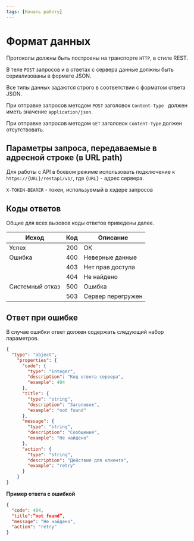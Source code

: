 ```yaml
---
tags: [Начать работу]
---
```


# Формат данных
Протоколы должны быть построены на транспорте `HTTP`, в стиле REST. 

В теле `POST` запросов и в ответах с сервера данные должны быть сериализованы в формате JSON.

Все типы данных задаются строго в соответствии с форматом ответа JSON.

При отправке запросов методом `POST` заголовок `Content-Type ` должен иметь значение `application/json`.

При отправке запросов методом `GET` заголовок `Content-Type` должен отсутствовать.

## Параметры запроса, передаваемые в адресной строке (в URL path)
Для работы с API в боевом режиме использовать подключение к `https://{URL}/restapi/v1/`, где `{URL}` - адрес сервера.

`X-TOKEN-BEARER` - токен, используемый в хэдере запросов

## Коды ответов
Общие для всех вызовов коды ответов приведены далее.

Исход | Код | Описание
---------|----------|---------
Успех | 200 | ОК
Ошибка| 400 | Неверные данные
|| 403 | Нет прав доступа
|| 404 | Не найдено
Системный отказ| 500 | Ошибка
|| 503 | Сервер перегружен

## Ответ при ошибке
В случае ошибки ответ должен содержать следующий набор параметров.

```json json_schema
{
  "type": "object",
    "properties": {
      "code": {
        "type": "integer",
        "description": "Код ответа сервера",
        "example": 404
      },
      "title": {
        "type": "string",
        "description": "Заголовок",
        "example": "not found"
      },
      "message": {
        "type": "string",
        "description": "Сообщение",
        "example": "Не найдено"
      },
      "action": {
        "type": "string",
        "description": "Действие для клиента",
        "example": "retry"
      }
    }
}
```

**Пример ответа с ошибкой**
```json
{
  "code": 404,
  "title":”not found”,
  "message": "Не найдено",
  "action": "retry"
}
```